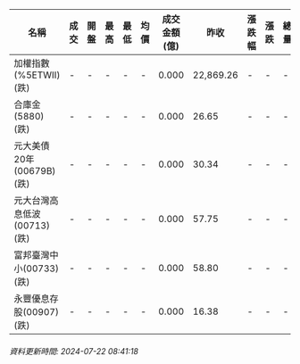 | 名稱 | 成交 | 開盤 | 最高 | 最低 | 均價 | 成交金額(億) | 昨收 | 漲跌幅 | 漲跌 | 總量 | 昨量 | 振幅 |
| -------- | -------- | -------- | -------- |-------- | -------- | -------- |-------- |-------- |-------- | -------- | -------- |-------- |
|加權指數(%5ETWII) (跌)|-|-|-|-|-|0.000|22,869.26|-|-|-|-|0.00%|
|合庫金(5880) (跌)|-|-|-|-|-|0.000|26.65|-|-|-|-|0.00%|
|元大美債20年(00679B) (跌)|-|-|-|-|-|0.000|30.34|-|-|-|-|0.00%|
|元大台灣高息低波(00713) (跌)|-|-|-|-|-|0.000|57.75|-|-|-|-|0.00%|
|富邦臺灣中小(00733) (跌)|-|-|-|-|-|0.000|58.80|-|-|-|-|0.00%|
|永豐優息存股(00907) (跌)|-|-|-|-|-|0.000|16.38|-|-|-|-|0.00%|
###### 資料更新時間: 2024-07-22 08:41:18